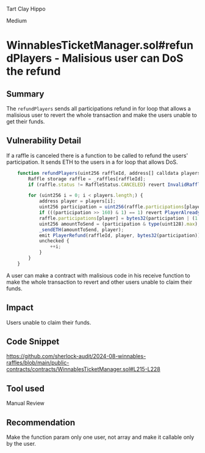 Tart Clay Hippo

Medium

# WinnablesTicketManager.sol#refundPlayers - Malisious user can DoS the refund

## Summary
The `refundPlayers` sends all participations refund in for loop that allows a malisious user to revert the whole transaction and make the users unable to get their funds.

## Vulnerability Detail
If a raffle is canceled there is a function to be called to refund the users' participation. It sends ETH to the users in a for loop that allows DoS.
```js
    function refundPlayers(uint256 raffleId, address[] calldata players) external {
        Raffle storage raffle = _raffles[raffleId]; 
        if (raffle.status != RaffleStatus.CANCELED) revert InvalidRaffle();

        for (uint256 i = 0; i < players.length;) {
            address player = players[i];
            uint256 participation = uint256(raffle.participations[player]);
            if (((participation >> 160) & 1) == 1) revert PlayerAlreadyRefunded(player);
            raffle.participations[player] = bytes32(participation | (1 << 160));
            uint256 amountToSend = (participation & type(uint128).max);
            _sendETH(amountToSend, player);
            emit PlayerRefund(raffleId, player, bytes32(participation));
            unchecked {
                ++i;
            }
        }
    }
```
A user can make a contract with malisious code in his receive function to make the whole transaction to revert and other users unable to claim their funds.

## Impact
Users unable to claim their funds.
## Code Snippet
https://github.com/sherlock-audit/2024-08-winnables-raffles/blob/main/public-contracts/contracts/WinnablesTicketManager.sol#L215-L228
## Tool used

Manual Review
## Recommendation 

Make the function param only one user, not array and make it callable only by the user.